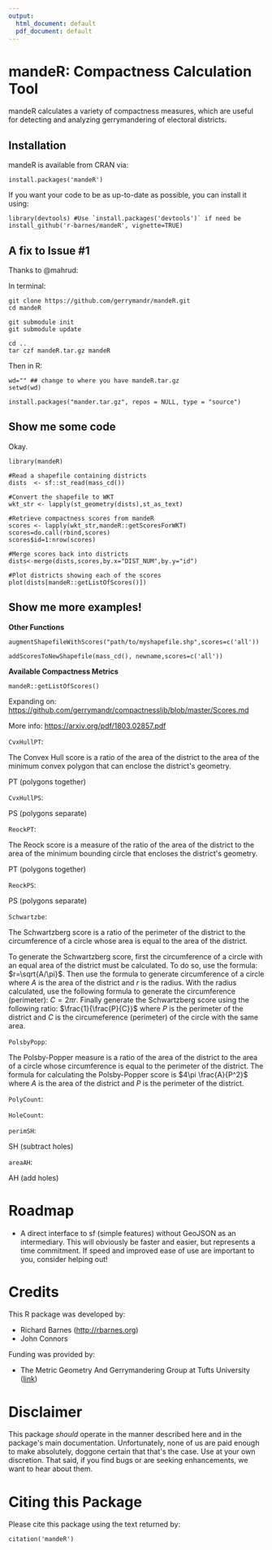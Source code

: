 ```yaml
---
output:
  html_document: default
  pdf_document: default
---
```

mandeR: Compactness Calculation Tool
====================================

mandeR calculates a variety of compactness measures, which are useful for
detecting and analyzing gerrymandering of electoral districts.


Installation
------------

mandeR is available from CRAN via:

    install.packages('mandeR')

If you want your code to be as up-to-date as possible, you can install it using:

    library(devtools) #Use `install.packages('devtools')` if need be
    install_github('r-barnes/mandeR', vignette=TRUE)
    
A fix to Issue #1
-----------------

Thanks to @mahrud: 

In terminal:

```
git clone https://github.com/gerrymandr/mandeR.git
cd mandeR

git submodule init
git submodule update

cd ..
tar czf mandeR.tar.gz mandeR
```

Then in R:

```{r}
wd="" ## change to where you have mandeR.tar.gz
setwd(wd)

install.packages("mander.tar.gz", repos = NULL, type = "source")
```



Show me some code
-----------------

Okay.

```{r}
library(mandeR)

#Read a shapefile containing districts
dists  <- sf::st_read(mass_cd())

#Convert the shapefile to WKT 
wkt_str <- lapply(st_geometry(dists),st_as_text)

#Retrieve compactness scores from mandeR
scores <- lapply(wkt_str,mandeR::getScoresForWKT)
scores=do.call(rbind,scores)
scores$id=1:nrow(scores)

#Merge scores back into districts
dists<-merge(dists,scores,by.x="DIST_NUM",by.y="id")

#Plot districts showing each of the scores
plot(dists[mandeR::getListOfScores()])
```

Show me more examples!
----------------------

**Other Functions**

```{r}
augmentShapefileWithScores("path/to/myshapefile.shp",scores=c('all'))

addScoresToNewShapefile(mass_cd(), newname,scores=c('all'))
```

**Available Compactness Metrics**

```{r}
mandeR::getListOfScores()
```

Expanding on: https://github.com/gerrymandr/compactnesslib/blob/master/Scores.md

More info: https://arxiv.org/pdf/1803.02857.pdf

```CvxHullPT```:

The Convex Hull score is a ratio of the area of the district to the area of the minimum convex polygon that can enclose the district's geometry.

PT (polygons together) 

```CvxHullPS```:

PS (polygons separate)

```ReockPT```:

The Reock score is a measure of the ratio of the area of the district to the area of the minimum bounding circle that encloses the district's geometry.

PT (polygons together)

```ReockPS```:

PS (polygons separate)

```Schwartzbe```:

The Schwartzberg score is a ratio of the perimeter of the district to the circumference of a circle whose area is equal to the area of the district.

To generate the Schwartzberg score, first the circumference of a circle with an equal area of the district must be calculated. To do so, use the formula: $r=\sqrt{A/\pi}$. Then use the formula to generate circumference of a circle where $A$ is the area of the district and $r$ is the radius. With the radius calculated, use the following formula to generate the circumference (perimeter): $C=2\pi r$. Finally generate the Schwartzberg score using the following ratio: $\frac{1}{\frac{P}{C}}$ where $P$ is the perimeter of the district and $C$ is the circumeference (perimeter) of the circle with the same area.

```PolsbyPopp```:

The Polsby-Popper measure is a ratio of the area of the district to the area of a circle whose circumference is equal to the perimeter of the district. The formula for calculating the Polsby-Popper score is  $4\pi \frac{A}{P^2}$  where $A$ is the area of the district and $P$ is the perimeter of the district.

```PolyCount```:

```HoleCount```:

```perimSH```:

SH (subtract holes)

```areaAH```:

AH (add holes)



Roadmap
=======

 * A direct interface to sf (simple features) without GeoJSON as an intermediary.
   This will obviously be faster and easier, but represents a time commitment.
   If speed and improved ease of use are important to you, consider helping out!



Credits
=======

This R package was developed by:

 * Richard Barnes (http://rbarnes.org)
 * John Connors

Funding was provided by:

 * The Metric Geometry And Gerrymandering Group at Tufts University ([link](https://sites.tufts.edu/gerrymandr/))



Disclaimer
==========

This package *should* operate in the manner described here and in the package's
main documentation. Unfortunately, none of us are paid enough to make
absolutely, doggone certain that that's the case. Use at your own discretion.
That said, if you find bugs or are seeking enhancements, we want to hear about
them.



Citing this Package
===================

Please cite this package using the text returned by:

    citation('mandeR')
